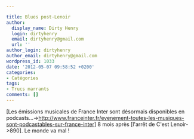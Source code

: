 ```yaml
---

title: Blues post-Lenoir
author:
  display_name: Dirty Henry
  login: dirtyhenry
  email: dirtyhenry@gmail.com
  url: ''
author_login: dirtyhenry
author_email: dirtyhenry@gmail.com
wordpress_id: 1033
date: '2012-05-07 09:58:52 +0200'
categories:
- Catégories
tags:
- Trucs marrants
comments: []
---
```

[Les émissions musicales de France Inter sont désormais disponibles en podcasts...->http://www.franceinter.fr/evenement-toutes-les-musiques-sont-podcastables-sur-france-inter] 8 mois après [l'arrêt de C'est Lenoir->890]. Le monde va mal !
